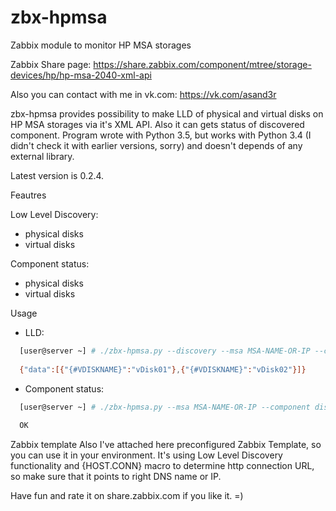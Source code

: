 # zbx-hpmsa
Zabbix module to monitor HP MSA storages

Zabbix Share page: https://share.zabbix.com/component/mtree/storage-devices/hp/hp-msa-2040-xml-api

Also you can contact with me in vk.com: https://vk.com/asand3r

zbx-hpmsa provides possibility to make LLD of physical and virtual disks on HP MSA storages via it's XML API. Also it can gets status of discovered component.
Program wrote with Python 3.5, but works with Python 3.4 (I didn't check it with earlier versions, sorry) and doesn't depends of any external library.

Latest version is 0.2.4.

Feautres

Low Level Discovery:
  * physical disks 
  * virtual disks

Component status:
  * physical disks 
  * virtual disks

Usage
  - LLD:
  ```bash
    [user@server ~] # ./zbx-hpmsa.py --discovery --msa MSA-NAME-OR-IP --component vdisks
    
    {"data":[{"{#VDISKNAME}":"vDisk01"},{"{#VDISKNAME}":"vDisk02"}]}
  ```
  - Component status:
  ```bash
    [user@server ~] # ./zbx-hpmsa.py --msa MSA-NAME-OR-IP --component disks --get 1.1
    
    OK
  ```
Zabbix template
Also I've attached here preconfigured Zabbix Template, so you can use it in your environment. It's using Low Level Discovery functionality and {HOST.CONN} macro to determine http connection URL, so make sure that it points to right DNS name or IP.

Have fun and rate it on share.zabbix.com if you like it. =)
